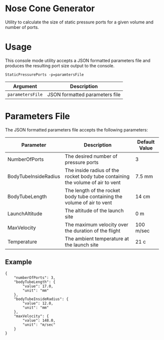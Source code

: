 # Nose Cone Generator

Utility to calculate the size of static pressure ports for a given volume and number of ports.

# Usage

This console mode utility accepts a JSON formatted parameters file and produces the resulting port size output to the console.

``
StaticPressurePorts -p=paramtersFile
``

| Argument | Description |
| --- | --- |
| `parametersFile` | JSON formatted parameters file |

# Parameters File

The JSON formatted parameters file accepts the following parameters:

| Parameter | Description | Default Value |
| --- | --- | --- |
| NumberOfPorts | The desired number of pressure ports | 3 |
| BodyTubeInsideRadius | The inside radius of the rocket body tube containing the volume of air to vent | 7.5 mm |
| BodyTubeLength | The length of the rocket body tube containing the volume of air to vent | 14 cm |
| LaunchAltitude | The altitude of the launch site | 0 m |
| MaxVelocity | The maximum velocity over the duration of the flight | 100 m/sec |
| Temperature | The ambient temperature at the launch site | 21 c |


## Example

```
{
    "numberOfPorts": 3,
    "bodyTubeLength": {
        "value": 17.0,
        "unit": "mm"
    },
    "bodyTubeInsideRadius": {
        "value": 12.0,
        "unit": "mm"
    },
    "maxVelocity": {
        "value": 148.0,
        "unit": "m/sec"
    }
}
```
